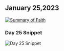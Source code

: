 ## January 25,2023

[![Summary of Faith](https://raw.githubusercontent.com/linusjf/CIAY/main/January/jpgs/Day025.jpg)](https://youtu.be/OOmWHZ4J8Pw "Summary of Faith")

### Day 25 Snippet

![Day 25 Snippet](https://raw.githubusercontent.com/linusjf/CIAY/refs/heads/main/January/jpgs/Day25Snippet.jpg)
